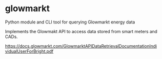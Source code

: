# glowmarkt
Python module and CLI tool for querying Glowmarkt energy data

Implements the Glowmakt API to access data stored from smart meters and CADs.

https://docs.glowmarkt.com/GlowmarktAPIDataRetrievalDocumentationIndividualUserForBright.pdf
